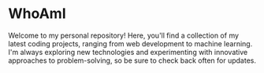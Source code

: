 # WhoAmI
Welcome to my personal repository! Here, you'll find a collection of my latest coding projects, ranging from web development to machine learning. I'm always exploring new technologies and experimenting with innovative approaches to problem-solving, so be sure to check back often for updates.
